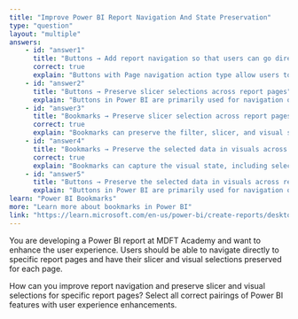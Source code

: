 ```yaml
---
title: "Improve Power BI Report Navigation And State Preservation"
type: "question"
layout: "multiple"
answers:
    - id: "answer1"
      title: "Buttons → Add report navigation so that users can go directly to a specific report page"
      correct: true
      explain: "Buttons with Page navigation action type allow users to go directly to a specific report page."
    - id: "answer2"
      title: "Buttons → Preserve slicer selections across report pages"
      explain: "Buttons in Power BI are primarily used for navigation or triggering actions, but they do not preserve slicer selections across report pages."
    - id: "answer3"
      title: "Bookmarks → Preserve slicer selection across report pages"
      correct: true
      explain: "Bookmarks can preserve the filter, slicer, and visual state selections of each report page."
    - id: "answer4"
      title: "Bookmarks → Preserve the selected data in visuals across report pages"
      correct: true
      explain: "Bookmarks can capture the visual state, including selections, for each report page."
    - id: "answer5"
      title: "Buttons → Preserve the selected data in visuals across report pages"
      explain: "Buttons in Power BI are primarily used for navigation or triggering actions, but they do not preserve selected data in visuals."
learn: "Power BI Bookmarks"
more: "Learn more about bookmarks in Power BI"
link: "https://learn.microsoft.com/en-us/power-bi/create-reports/desktop-bookmarks"
---
```

You are developing a Power BI report at MDFT Academy and want to enhance the user experience. Users should be able to navigate directly to specific report pages and have their slicer and visual selections preserved for each page.

How can you improve report navigation and preserve slicer and visual selections for specific report pages? Select all correct pairings of Power BI features with user experience enhancements.
